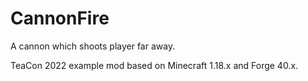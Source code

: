 # CannonFire

A cannon which shoots player far away.

TeaCon 2022 example mod based on Minecraft 1.18.x and Forge 40.x.
